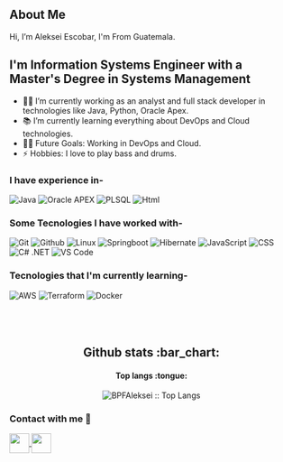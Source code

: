 ## About Me
Hi, I’m Aleksei Escobar, I'm From Guatemala.

## I'm Information Systems Engineer with a Master's Degree in Systems Management

- 👨‍💻 I’m currently working as an analyst and full stack developer in technologies like Java, Python, Oracle Apex.
- 📚 I’m currently learning everything about DevOps and Cloud technologies.
- 💪🏼 Future Goals: Working in DevOps and Cloud.
- ⚡ Hobbies: I love to play bass and drums.

<!---
BPFAleksei/BPFAleksei is a ✨ special ✨ repository because its `README.md` (this file) appears on your GitHub profile.
You can click the Preview link to take a look at your changes.
--->

### I have experience in-</br>

![Java](https://img.shields.io/badge/-%20Java-black?style=for-the-badge&logo=Java&logoColor=orange)
![Oracle APEX](https://img.shields.io/badge/-%20Oracle%20Apex-black?style=for-the-badge&logo=Oracle)
![PLSQL](https://img.shields.io/badge/-PLSQL-black?style=for-the-badge&logo=Oracle)
![Html](https://img.shields.io/badge/-HTML-black?style=for-the-badge&logo=HTML5)

### Some Tecnologies I have worked with-</br>
![Git](http://img.shields.io/badge/-Git-000000?style=for-the-badge&logo=Git)
![Github](http://img.shields.io/badge/-Github-000000?style=for-the-badge&logo=Github&logoColor=green)
![Linux](http://img.shields.io/badge/-Linux-000000?style=for-the-badge&logo=linux)
![Springboot](https://img.shields.io/badge/-Springboot-black?style=for-the-badge&logo=Spring%20Boot)
![Hibernate](https://img.shields.io/badge/-Hibernate-black?style=for-the-badge&logo=Hibernate)
![JavaScript](https://img.shields.io/badge/-Javascript-black?style=for-the-badge&logo=JavaScript)
![CSS](https://img.shields.io/badge/-CSS-black?style=for-the-badge&logo=CSS3)
![C# .NET](https://img.shields.io/badge/-C%23-black?style=for-the-badge&logo=.NET)
![VS Code](http://img.shields.io/badge/-VS%20Code-000000?style=for-the-badge&logo=Visual-studio-code&logoColor=blue)



### Tecnologies that I'm currently learning-</br>
![AWS](http://img.shields.io/badge/-AWS-000000?style=for-the-badge&logo=Amazon-aws&logoColor=cyan)
![Terraform](https://img.shields.io/badge/-%20Terraform-black?style=for-the-badge&logo=Terraform&logoColor=cyan)
![Docker](https://img.shields.io/badge/-Docker-black?style=for-the-badge&logo=docker)
</br></br></br></br>

<h2 align="center">Github stats :bar_chart:</h2>

<h4 align="center">Top langs :tongue:</h4>

<p align="center"><img src="https://github-readme-stats.vercel.app/api/top-langs/?username=BPFAleksei&langs_count=10&theme=tokyonight&layout=compact" alt="BPFAleksei :: Top Langs" /></p>


### Contact with me 📝
 <a href="https://www.linkedin.com/in/bryan-aleksei-e-3249a4a2"> <img align="center"  width="35px" src="https://i.pinimg.com/originals/de/b4/6f/deb46f02a59e3b3a2aa58fac16290d63.gif" />
 </a>
 <a href="https://www.instagram.com/bpfaleksei"> <img align="center"  width="35px" src="https://thumbs.gfycat.com/OrnateOrneryFoal-max-1mb.gif" />
 </a>

